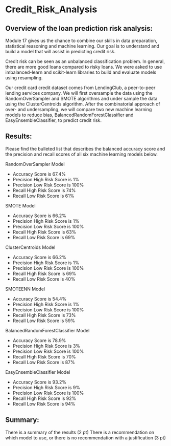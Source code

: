 # Credit_Risk_Analysis

## Overview of the loan prediction risk analysis:

Module 17 gives us the chance to combine our skills in data preparation, statistical reasoning and machine learning.  Our goal is to understand and build a model that will assist in predicting credit risk.  

Credit risk can be seen as an unbalanced classification problem.  In general, there are more good loans compared to risky loans.   We were asked to use imbalanced-learn and scikit-learn libraries to build and evaluate models using resampling.  

Our credit card credit dataset comes from LendingClub, a peer-to-peer lending services company.  We will first oversample the data using the RandomOverSampler and SMOTE algorithms and under sample the data using the ClusterCentroids algorithm. After the combinatorial approach of over- and undersampling, we will compare two new machine learning models to reduce bias, BalancedRandomForestClassifier and EasyEnsembleClassifier, to predict credit risk.

## Results:

Please find the bulleted list that describes the balanced accuracy score and the precision and recall scores of all six machine learning models below.

RandomOverSampler Model
*	Accuracy Score is 67.4%
*	Precision High Risk Score is 1%
*	Precision Low Risk Score is 100%
*	Recall High Risk Score is 74%
*	Recall Low Risk Score is 61%

SMOTE Model
*	Accuracy Score is 66.2%
*	Precision High Risk Score is 1%
*	Precision Low Risk Score is 100%
*	Recall High Risk Score is 63%
*	Recall Low Risk Score is 69%

ClusterCentroids Model
*	Accuracy Score is 66.2%
*	Precision High Risk Score is 1%
*	Precision Low Risk Score is 100%
*	Recall High Risk Score is 69%
*	Recall Low Risk Score is 40%

SMOTEENN Model
*	Accuracy Score is 54.4%
*	Precision High Risk Score is 1%
*	Precision Low Risk Score is 100%
*	Recall High Risk Score is 73%
*	Recall Low Risk Score is 59%

BalancedRandomForestClassifier Model
*	Accuracy Score is 78.9%
*	Precision High Risk Score is 3%
*	Precision Low Risk Score is 100%
*	Recall High Risk Score is 70%
*	Recall Low Risk Score is 87%

EasyEnsembleClassifier Model
*	Accuracy Score is 93.2%
*	Precision High Risk Score is 9%
*	Precision Low Risk Score is 100%
*	Recall High Risk Score is 92%
*	Recall Low Risk Score is 94%

## Summary:

There is a summary of the results (2 pt)
There is a recommendation on which model to use, or there is no recommendation with a justification (3 pt)
